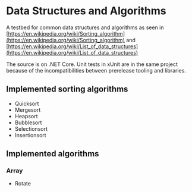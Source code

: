 # Data Structures and Algorithms

A testbed for common data structures and algorithms as seen in [https://en.wikipedia.org/wiki/Sorting_algorithm](https://en.wikipedia.org/wiki/Sorting_algorithm) and [https://en.wikipedia.org/wiki/List_of_data_structures](https://en.wikipedia.org/wiki/List_of_data_structures)

The source is on .NET Core. Unit tests in xUnit are in the same project because of the incompatibilities between prerelease tooling and libraries.

## Implemented sorting algorithms
* Quicksort
* Mergesort
* Heapsort
* Bubblesort
* Selectionsort
* Insertionsort

## Implemented algorithms
### Array
* Rotate